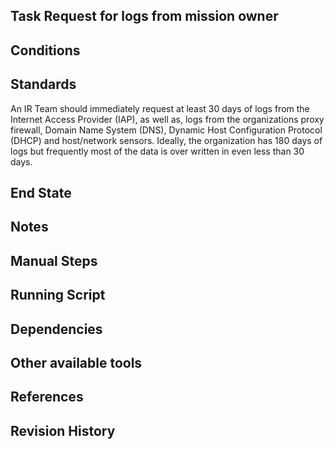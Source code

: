 ## Task Request for logs from mission owner  


## Conditions  


## Standards  
An IR Team should immediately request at least 30 days of logs from the Internet Access Provider (IAP), as well as, logs from the organizations proxy firewall, Domain Name System (DNS), Dynamic Host Configuration Protocol (DHCP) and host/network sensors. Ideally, the organization has 180 days of logs but frequently most of the data is over written in even less than 30 days.  


## End State  


## Notes  


## Manual Steps  


## Running Script  


## Dependencies  


## Other available tools  


## References  


## Revision History  
